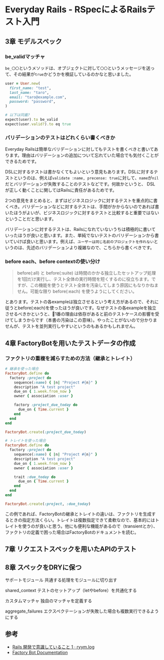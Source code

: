 # Everyday Rails - RSpecによるRailsテスト入門

## 3章 モデルスペック

### be_validマッチャ

`be_〇〇`というメソッドは、オブジェクトに対して`〇〇`というメッセージを送って、その結果が`true`かどうかを検証しているのかなと思いました。

```ruby
user = User.new(
  first_name: "test",
  last_name: "taro",
  email: "taro@example.com",
  password: "password",
)

# 以下は同義?
expect(user).to be_valid
expect(user.valid?).to eq true
```

### バリデーションのテストはどれくらい書くべきか

Everyday Railsは簡単なバリデーションに対してもテストを書くべきと書いてあります。理由はバリデーションの追加について忘れていた場合でも気付くことができるためです。

DSLに対するテストは書かなくてもよいという意見もあります。DSLに対するテストというのは、例えば`validate :name, precense: true`に対して、`name`が`nil`だとバリデーションが失敗することのテストなどです。何故かというと、 DSLが正しく動くことに関してはRailsに責任があるためです。

2つの意見をまとめると、まずはビジネスロジックに対するテストを重点的に書くべき。バリデーションなどに対するテストは、手間がかからないのであれば書いたほうがよいが、ビジネスロジックに対するテストと比較すると重要ではないということだと思います。

バリデーションに対するテストは、Railsになれていないうちは積極的に書いていったほうが良いと思います。また、単純でないテストのバリデーションから書いていけば良いと思います。例えば、`ユーザーは同じ名前のプロジェクトを作れない`というのは、先述のバリデーションより複雑なので、こちらから書くべきです。

### before each、before contextの使い分け

> before(:all) と before(:suite) は時間のかかる独立したセットアップ処理を1回だけ実行し、テスト全体の実行時間を短くするのに役立ちます。ですが、この機能を使うとテスト全体を汚染してしまう原因にもなりかねません。可能な限り before(:each) を使うようにしてください。

とあります。テストの各exampleは独立させるという考え方があるので、それに従うとbefore(:each)を使ったほうが良いです。なぜテストの各exampleを独立させるべきかというと、1番の理由は依存があると前のテストケースの影響を受けてしまうからです（本書の汚染はこの意味）。やったことがないので分かりませんが、テストを並列実行しやすいというのもあるかもしれません。

## 4章 FactoryBotを用いたテストデータの作成

### ファクトリの重複を減らすための方法（継承とトレイト）

```ruby
# 継承を使った場合
FactoryBot.define do
  factory :project do
    sequence(:name) { |n| "Project #{n}" }
    description "A test project"
    due_on { 1.week.from_now }
    owner { association :user }

    factory :project_due_today do
      due_on { Time.current }
    end
  end
end

FactoryBot.create(:project_due_today)

# トレイトを使った場合
FactoryBot.define do
  factory :project do
    sequence(:name) { |n| "Project #{n}" }
    description "A test project"
    due_on { 1.week.from_now }
    owner { association :user }

    trait :due_today do
      due_on { Time.current }
    end
  end
end

FactoryBot.create(:project, :due_today)
```

この例であれば、FactoryBotの継承とトレイトの違いは、ファクトリを生成するときの指定方法くらい。トレイトは複数指定できて柔軟なので、基本的にはトレイトを使うのが良いと思う。他にも便利な機能があるので（transientとか）、ファクトリの定義で困った場合はFactoryBotのドキュメントを読む。

## 7章 リクエストスペックを用いたAPIのテスト

## 8章 スペックをDRYに保つ

サポートモジュール
  共通する処理をモジュールに切り出す

shared_context
  テストのセットアップ（letやbefore）を共通化する

カスタムマッチャ
  独自のマッチャを定義する

aggregate_failures
  エクスペクテーションが失敗した場合も複数実行できるようにする

## 参考

- [Rails 開発で意識していること 1 · ryym.log](https://ryym.tokyo/posts/my-rails-practice1/)
- [Factory Bot Documentation](https://github.com/thoughtbot/factory_bot/blob/master/GETTING_STARTED.md)
